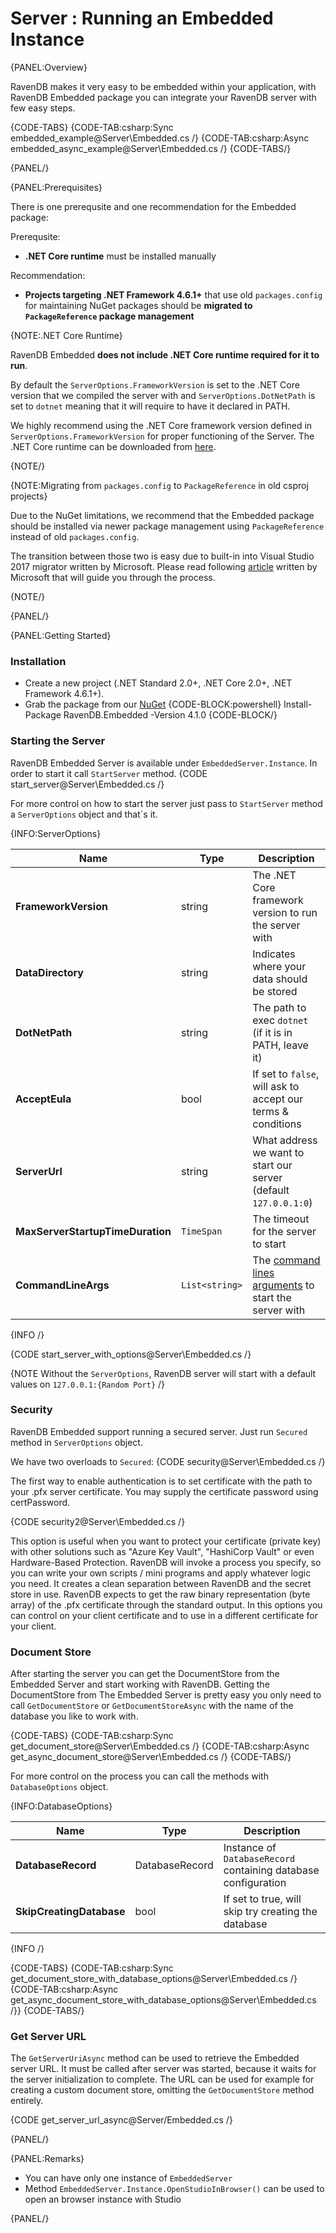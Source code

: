 ﻿# Server : Running an Embedded Instance

{PANEL:Overview}

RavenDB makes it very easy to be embedded within your application, with RavenDB Embedded package you can integrate your RavenDB server with few easy steps.

{CODE-TABS}
{CODE-TAB:csharp:Sync embedded_example@Server\Embedded.cs /}
{CODE-TAB:csharp:Async embedded_async_example@Server\Embedded.cs /}
{CODE-TABS/}

{PANEL/}

{PANEL:Prerequisites}

There is one prerequsite and one recommendation for the Embedded package:

Prerequsite:

- **.NET Core runtime** must be installed manually

Recommendation:

- **Projects targeting .NET Framework 4.6.1+** that use old `packages.config` for maintaining NuGet packages should be **migrated to `PackageReference` package management**

{NOTE:.NET Core Runtime}

RavenDB Embedded **does not include .NET Core runtime required for it to run**. 

By default the `ServerOptions.FrameworkVersion` is set to the .NET Core version that we compiled the server with and `ServerOptions.DotNetPath` is set to `dotnet` meaning that it will require to have it declared in PATH. 

We highly recommend using the .NET Core framework version defined in `ServerOptions.FrameworkVersion` for proper functioning of the Server. The .NET Core runtime can be downloaded from [here](https://www.microsoft.com/net/download).

{NOTE/}

{NOTE:Migrating from `packages.config` to `PackageReference` in old csproj projects}

Due to the NuGet limitations, we recommend that the Embedded package should be installed via newer package management using `PackageReference` instead of old `packages.config`. 

The transition between those two is easy due to built-in into Visual Studio 2017 migrator written by Microsoft. Please read following [article](https://docs.microsoft.com/en-us/nuget/reference/migrate-packages-config-to-package-reference) written by Microsoft that will guide you through the process.

{NOTE/}

{PANEL/}

{PANEL:Getting Started}

### Installation

* Create a new project (.NET Standard 2.0+, .NET Core 2.0+, .NET Framework 4.6.1+).
* Grab the package from our [NuGet](https://www.nuget.org/packages/RavenDB.Embedded)
{CODE-BLOCK:powershell}
Install-Package RavenDB.Embedded -Version 4.1.0
{CODE-BLOCK/}

### Starting the Server

RavenDB Embedded Server is available under `EmbeddedServer.Instance`. In order to start it call `StartServer` method.
{CODE start_server@Server\Embedded.cs /}

For more control on how to start the server just pass to `StartServer` method a `ServerOptions` object and that`s it.

{INFO:ServerOptions}

| Name | Type | Description |
| ------------- | ------------- | ----- |
| **FrameworkVersion** | string | The .NET Core framework version to run the server with |
| **DataDirectory** | string | Indicates where your data should be stored |
| **DotNetPath** | string | The path to exec `dotnet` (if it is in PATH, leave it)|
| **AcceptEula** |  bool | If set to `false`, will ask to accept our terms & conditions |
| **ServerUrl** | string | What address we want to start our server (default `127.0.0.1:0`) |
| **MaxServerStartupTimeDuration** | `TimeSpan` | The timeout for the server to start |
| **CommandLineArgs** | `List<string>` | The [command lines arguments](../server/configuration/configuration-options#command-line-arguments) to start the server with |

{INFO /}

{CODE start_server_with_options@Server\Embedded.cs /}

{NOTE  Without the `ServerOptions`, RavenDB server will start with a default values on `127.0.0.1:{Random Port}`  /}

### Security

RavenDB Embedded support running a secured server.
Just run `Secured` method in `ServerOptions` object.

We have two overloads to `Secured`:
{CODE security@Server\Embedded.cs /}

The first way to enable authentication is to set certificate with the path to your .pfx 
server certificate. You may supply the certificate password using certPassword.

{CODE security2@Server\Embedded.cs /}

This option is useful when you want to protect your certificate (private key) with other solutions such as "Azure Key Vault", "HashiCorp Vault" or even Hardware-Based Protection. 
RavenDB will invoke a process you specify, so you can write your own scripts / mini programs and apply whatever logic you need. It creates a clean separation between RavenDB and the secret store in use.
RavenDB expects to get the raw binary representation (byte array) of the .pfx certificate through the standard output.
In this options you can control on your client certificate and to use in a different certificate for your client.

### Document Store

After starting the server you can get the DocumentStore from the Embedded Server and start working with RavenDB.
Getting the DocumentStore from The Embedded Server is pretty easy you only need to call `GetDocumentStore` or `GetDocumentStoreAsync` with the name of the database you like to work with. 

{CODE-TABS}
{CODE-TAB:csharp:Sync get_document_store@Server\Embedded.cs /}
{CODE-TAB:csharp:Async get_async_document_store@Server\Embedded.cs /}
{CODE-TABS/}

For more control on the process you can call the methods with `DatabaseOptions` object.

{INFO:DatabaseOptions}

| Name | Type | Description |
| ------------- | ------------- | ----- |
| **DatabaseRecord** | DatabaseRecord | Instance of `DatabaseRecord` containing database configuration |
| **SkipCreatingDatabase** | bool | If set to true, will skip try creating the database  |

{INFO /}

{CODE-TABS}
{CODE-TAB:csharp:Sync get_document_store_with_database_options@Server\Embedded.cs /}
{CODE-TAB:csharp:Async get_async_document_store_with_database_options@Server\Embedded.cs /}}
{CODE-TABS/}

### Get Server URL

The `GetServerUriAsync` method can be used to retrieve the Embedded server URL. It must be called after server was started, because it waits for the server initialization to complete.
The URL can be used for example for creating a custom document store, omitting the `GetDocumentStore` method entirely.

{CODE get_server_url_async@Server/Embedded.cs /}

{PANEL/}

{PANEL:Remarks}

* You can have only one instance of `EmbeddedServer`
* Method `EmbeddedServer.Instance.OpenStudioInBrowser()` can be used to open an browser instance with Studio

{PANEL/}
